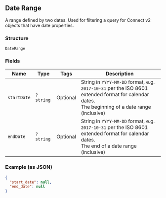 ## Date Range

A range defined by two dates. Used for filtering a query for Connect v2
objects that have date properties.

### Structure

`DateRange`

### Fields

| Name | Type | Tags | Description |
|  --- | --- | --- | --- |
| `startDate` | `?string` | Optional | String in `YYYY-MM-DD` format, e.g. `2017-10-31` per the ISO 8601<br>extended format for calendar dates.<br>The beginning of a date range (inclusive) |
| `endDate` | `?string` | Optional | String in `YYYY-MM-DD` format, e.g. `2017-10-31` per the ISO 8601<br>extended format for calendar dates.<br>The end of a date range (inclusive) |

### Example (as JSON)

```json
{
  "start_date": null,
  "end_date": null
}
```

